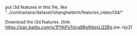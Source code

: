 put i3d features in this file, like "../contrastano/dataset/shanghaitech/features_video/i3d/"

Download the i3d features. (link: https://pan.baidu.com/s/1fYAlFoTdcg8BgRdqoLQ2Bg pw: njy2)
